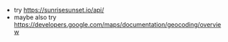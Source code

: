 - try https://sunrisesunset.io/api/
- maybe also try https://developers.google.com/maps/documentation/geocoding/overview

